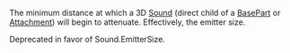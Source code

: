 The minimum distance at which a 3D [Sound](https://create.roblox.com/docs/reference/engine/classes/Sound) (direct child of a [BasePart](https://create.roblox.com/docs/reference/engine/classes/BasePart)
or [Attachment](https://create.roblox.com/docs/reference/engine/classes/Attachment)) will begin to attenuate. Effectively, the emitter size.

Deprecated in favor of Sound.EmitterSize.